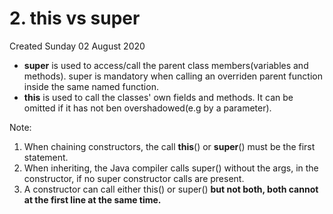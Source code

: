 # 2. this vs super
Created Sunday 02 August 2020


* **super** is used to access/call the parent class members(variables and methods). super is mandatory when calling an overriden parent function inside the same named function.
* **this** is used to call the classes' own fields and methods. It can be omitted if it has not ben overshadowed(e.g by a parameter).

Note: 

1. When chaining constructors, the call **this**() or **super**() must be the first statement.
2. When inheriting, the Java compiler calls super() without the args, in the constructor, if no super constructor calls are present.
3. A constructor can call either this() or super() **but not both, both cannot at the first line at the same time.**


